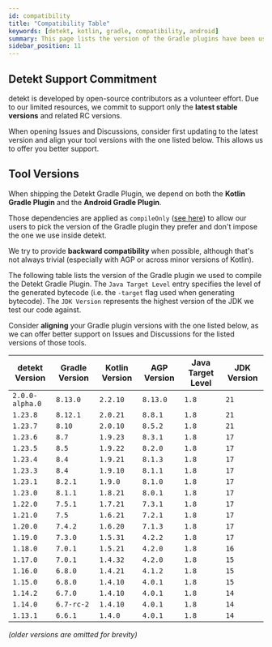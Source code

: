 ```yaml
---
id: compatibility
title: "Compatibility Table"
keywords: [detekt, kotlin, gradle, compatibility, android] 
summary: This page lists the version of the Gradle plugins have been used to build detekt.
sidebar_position: 11
---
```


## Detekt Support Commitment

detekt is developed by open-source contributors as a volunteer effort.
Due to our limited resources, we commit to support only the **latest stable versions** and related RC versions.

When opening Issues and Discussions, consider first updating to the latest version and align your tool versions
with the one listed below. This allows us to offer you better support.

## Tool Versions

When shipping the Detekt Gradle Plugin, we depend on both the **Kotlin Gradle Plugin** and the **Android Gradle Plugin**.

Those dependencies are applied as `compileOnly` ([see here](https://github.com/detekt/detekt/blob/75622d3ba88b0ae0357aec5f2d82a55aa6c6d157/detekt-gradle-plugin/build.gradle.kts#L17-L18)) to allow our users to pick the version of the Gradle plugin they prefer and don't impose the one we use inside detekt.

We try to provide **backward compatibility** when possible, although that's not always trivial (especially with AGP or across minor versions of Kotlin).

The following table lists the version of the Gradle plugin we used to compile the Detekt Gradle Plugin. The `Java Target Level` entry specifies the level of the generated bytecode (i.e. the `-target` flag used when generating bytecode). The `JDK Version` represents the highest version of the JDK we test our code against.

Consider **aligning** your Gradle plugin versions with the one listed below, as we can offer better support on Issues and Discussions for the listed versions of those tools.

| detekt Version  | Gradle Version | Kotlin Version | AGP Version | Java Target Level | JDK Version |
|-----------------|----------------|----------------|-------------|-------------------|-------------|
| `2.0.0-alpha.0` | `8.13.0`       | `2.2.10`       | `8.13.0`    | `1.8`             | `21`        |
| `1.23.8`        | `8.12.1`       | `2.0.21`       | `8.8.1`     | `1.8`             | `21`        |
| `1.23.7`        | `8.10`         | `2.0.10`       | `8.5.2`     | `1.8`             | `21`        |
| `1.23.6`        | `8.7`          | `1.9.23`       | `8.3.1`     | `1.8`             | `17`        |
| `1.23.5`        | `8.5`          | `1.9.22`       | `8.2.0`     | `1.8`             | `17`        |
| `1.23.4`        | `8.4`          | `1.9.21`       | `8.1.3`     | `1.8`             | `17`        |
| `1.23.3`        | `8.4`          | `1.9.10`       | `8.1.1`     | `1.8`             | `17`        |
| `1.23.1`        | `8.2.1`        | `1.9.0`        | `8.1.0`     | `1.8`             | `17`        |
| `1.23.0`        | `8.1.1`        | `1.8.21`       | `8.0.1`     | `1.8`             | `17`        |
| `1.22.0`        | `7.5.1`        | `1.7.21`       | `7.3.1`     | `1.8`             | `17`        |
| `1.21.0`        | `7.5`          | `1.6.21`       | `7.2.1`     | `1.8`             | `17`        |
| `1.20.0`        | `7.4.2`        | `1.6.20`       | `7.1.3`     | `1.8`             | `17`        |
| `1.19.0`        | `7.3.0`        | `1.5.31`       | `4.2.2`     | `1.8`             | `17`        |
| `1.18.0`        | `7.0.1`        | `1.5.21`       | `4.2.0`     | `1.8`             | `16`        |
| `1.17.0`        | `7.0.1`        | `1.4.32`       | `4.2.0`     | `1.8`             | `15`        |
| `1.16.0`        | `6.8.0`        | `1.4.21`       | `4.1.2`     | `1.8`             | `15`        |
| `1.15.0`        | `6.8.0`        | `1.4.10`       | `4.0.1`     | `1.8`             | `15`        |
| `1.14.2`        | `6.7.0`        | `1.4.10`       | `4.0.1`     | `1.8`             | `14`        |
| `1.14.0`        | `6.7-rc-2`     | `1.4.10`       | `4.0.1`     | `1.8`             | `14`        |
| `1.13.1`        | `6.6.1`        | `1.4.0`        | `4.0.1`     | `1.8`             | `14`        |

_(older versions are omitted for brevity)_
